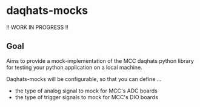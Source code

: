 # daqhats-mocks
!! WORK IN PROGRESS !!

## Goal
Aims to provide a mock-implementation of the MCC daqhats python library for testing your python application on a local machine.

Daqhats-mocks will be configurable, so that you can define ...
- the type of analog signal to mock for MCC's ADC boards
- the type of trigger signals to mock for MCC's DIO boards
